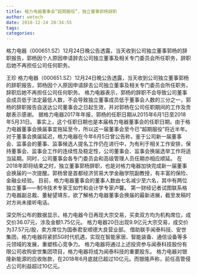 ```yaml
---
title: 格力电器董事会“超期服役”，独立董事郭杨辞职
author: wetech
date: 2018-12-24 20:34:55
tags: 
categories: 
---
```

格力电器（000651.SZ）12月24日晚公告透露，当天收到公司独立董事郭杨的辞职报告，郭杨因个人原因申请辞去公司独立董事及相关专门委员会所任职务，辞职后她不再担任公司任何职务。
<!-- more -->
王珍
格力电器（000651.SZ）12月24日晚公告透露，当天收到公司独立董事郭杨的辞职报告，郭杨因个人原因申请辞去公司独立董事及相关专门委员会所任职务，辞职后她不再担任公司任何职务。
格力电器表示，郭杨的辞职不会导致公司董事会成员低于法定最低人数，不会导致独立董事成员低于董事会人数的三分之一，郭杨的辞职报告自送达公司董事会之日起生效，并对郭杨在公司任职期间的工作及贡献表示感谢。
据格力电器2017年年报，郭杨的任职日期从2015年6月1日至2018年5月31日。
事实上，这个任职日期也是本届格力电器董事会的任职日期。由于格力电器董事会换届事宜拖延至今，所以这一届董事会至今已“超期服役”将近半年。
对于董事会换届延迟，格力电器在今年6月5日曾公告称，鉴于公司新一届董事会、监事会的董事、监事候选人提名工作仍在进行中，为有利于相关工作安排，保持董事会、监事会工作的连续性及稳定性，公司董事会、监事会换届选举工作将适当延期。同时，公司董事会各专门委员会和高级管理人员任期亦相应顺延。
在2018年即将结束之时，独立董事郭杨辞职，也是对格力电器加快完成新一届董事会换届的一次提醒。郭杨曾是首都经济贸易大学金融学院副教授，有丰富的保险、金融业经验。
目前，格力电器董事会的董事人数由七名减少至六名，其中有两位独立董事——制冷技术专家王如竹和会计学专家卢馨。
第一财经记者试图联系格力电器副总裁、董秘望靖东，欲了解格力电器董事会换届的最新进展，截至发稿时对方尚未接听电话。
 
 
深交所公布的数据显示，格力电器今日再现大宗交易，买卖双方均为机构席位，成交价36.07元，涉及金额1.75亿元。
格力电器20日出现9.9亿元大宗交易，成交价为37.57元/股，卖方席位为国泰君安顺德大良营业部。
借助联手闻泰科技、安世集团，格力电器将紧抓5G时代机遇，实现在智能家居、智能装备、通信设备等多元领域的发展，重塑核心竞争力。
格力电器将通过上述投资参与闻泰科技股份有限公司收购安世集团项目，格力电器将成为闻泰科技的重要股东。
格力电器对银隆新能源的应收账款，在2018年6月底就已超过10亿元。而银隆声称，前任高管侵占公司利益超过10亿元。
